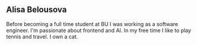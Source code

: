 ## Alisa Belousova

Before becoming a full time student at BU I was working as a software engineer. I'm passionate about frontend and AI. In my free time I like to play tennis and travel. I own a cat.
